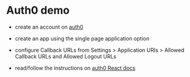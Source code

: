# Auth0 demo

- create an account on [auth0](https://auth0.com/)

- create an app using the single page application option

- configure Callback URLs from Settings > Application URIs > Allowed Callback URLs and Allowed Logout URLs

- read/follow the instructions on [auth0 React docs](https://auth0.com/docs/libraries/auth0-react)
